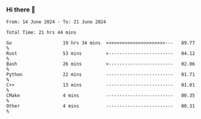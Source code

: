 ### Hi there 👋

<!--
**zhumeme/zhumeme** is a ✨ _special_ ✨ repository because its `README.md` (this file) appears on your GitHub profile.

Here are some ideas to get you started:

- 🔭 I’m currently working on ...
- 🌱 I’m currently learning ...
- 👯 I’m looking to collaborate on ...
- 🤔 I’m looking for help with ...
- 💬 Ask me about ...
- 📫 How to reach me: ...
- 😄 Pronouns: ...
- ⚡ Fun fact: ...
-->

<!--START_SECTION:waka-->

```all_time
From: 14 June 2024 - To: 21 June 2024

Total Time: 21 hrs 44 mins

Go                   19 hrs 34 mins  >>>>>>>>>>>>>>>>>>>>>>---   89.77 %
Rust                 53 mins         >------------------------   04.12 %
Bash                 26 mins         >------------------------   02.06 %
Python               22 mins         -------------------------   01.71 %
C++                  13 mins         -------------------------   01.01 %
CMake                4 mins          -------------------------   00.35 %
Other                4 mins          -------------------------   00.31 %
```

<!--END_SECTION:waka-->
